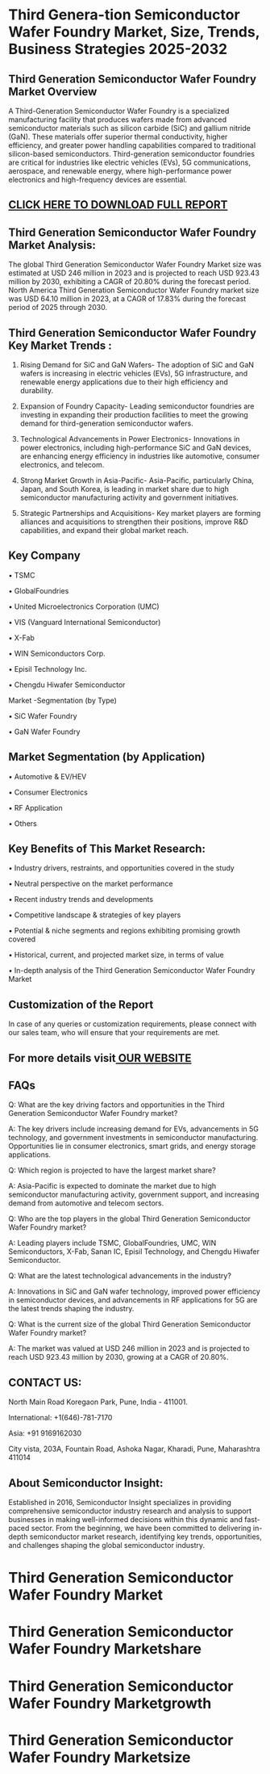 Third Genera-tion Semiconductor Wafer Foundry Market, Size, Trends, Business Strategies 2025-2032
=
Third Generation Semiconductor Wafer Foundry Market Overview
-
A Third-Generation Semiconductor Wafer Foundry is a specialized manufacturing facility that produces wafers made from advanced semiconductor materials such as silicon carbide (SiC) and gallium nitride (GaN). These materials offer superior thermal conductivity, higher efficiency, and greater power handling capabilities compared to traditional silicon-based semiconductors.
Third-generation semiconductor foundries are critical for industries like electric vehicles (EVs), 5G communications, aerospace, and renewable energy, where high-performance power electronics and high-frequency devices are essential.

[CLICK HERE TO DOWNLOAD FULL REPORT](https://semiconductorinsight.com/report/third-generation-semiconductor-wafer-foundry-market/)
-
Third Generation Semiconductor Wafer Foundry Market Analysis:
-
The global Third Generation Semiconductor Wafer Foundry Market size was estimated at USD 246 million in 2023 and is projected to reach USD 923.43 million by 2030, exhibiting a CAGR of 20.80% during the forecast period.
North America Third Generation Semiconductor Wafer Foundry market size was USD 64.10 million in 2023, at a CAGR of 17.83% during the forecast period of 2025 through 2030.

Third Generation Semiconductor Wafer Foundry Key Market Trends  :
-
1.	Rising Demand for SiC and GaN Wafers- The adoption of SiC and GaN wafers is increasing in electric vehicles (EVs), 5G infrastructure, and renewable energy applications due to their high efficiency and durability.

2.	Expansion of Foundry Capacity- Leading semiconductor foundries are investing in expanding their production facilities to meet the growing demand for third-generation semiconductor wafers.

3.	Technological Advancements in Power Electronics- Innovations in power electronics, including high-performance SiC and GaN devices, are enhancing energy efficiency in industries like automotive, consumer electronics, and telecom.

4.	Strong Market Growth in Asia-Pacific- Asia-Pacific, particularly China, Japan, and South Korea, is leading in market share due to high semiconductor manufacturing activity and government initiatives.

5.	Strategic Partnerships and Acquisitions- Key market players are forming alliances and acquisitions to strengthen their positions, improve R&D capabilities, and expand their global market reach.

Key Company
-
•	TSMC

•	GlobalFoundries

•	United Microelectronics Corporation (UMC)

•	VIS (Vanguard International Semiconductor)

•	X-Fab

•	WIN Semiconductors Corp.

•	Episil Technology Inc.

•	Chengdu Hiwafer Semiconductor

Market -Segmentation (by Type)

•	SiC Wafer Foundry

•	GaN Wafer Foundry

Market Segmentation (by Application)
-
•	Automotive & EV/HEV

•	Consumer Electronics

•	RF Application

•	Others

Key Benefits of This Market Research:
-
•	Industry drivers, restraints, and opportunities covered in the study

•	Neutral perspective on the market performance

•	Recent industry trends and developments

•	Competitive landscape & strategies of key players

•	Potential & niche segments and regions exhibiting promising growth covered

•	Historical, current, and projected market size, in terms of value

•	In-depth analysis of the Third Generation Semiconductor Wafer Foundry Market

Customization of the Report
-
In case of any queries or customization requirements, please connect with our sales team, who will ensure that your requirements are met.

For more details visit[ OUR WEBSITE](https://semiconductorinsight.com/report/third-generation-semiconductor-wafer-foundry-market/)
-
FAQs
-
Q: What are the key driving factors and opportunities in the Third Generation Semiconductor Wafer Foundry market?

A: The key drivers include increasing demand for EVs, advancements in 5G technology, and government investments in semiconductor manufacturing. Opportunities lie in consumer electronics, smart grids, and energy storage applications.

Q: Which region is projected to have the largest market share?

A: Asia-Pacific is expected to dominate the market due to high semiconductor manufacturing activity, government support, and increasing demand from automotive and telecom sectors.

Q: Who are the top players in the global Third Generation Semiconductor Wafer Foundry market?

A: Leading players include TSMC, GlobalFoundries, UMC, WIN Semiconductors, X-Fab, Sanan IC, Episil Technology, and Chengdu Hiwafer Semiconductor.

Q: What are the latest technological advancements in the industry?

A: Innovations in SiC and GaN wafer technology, improved power efficiency in semiconductor devices, and advancements in RF applications for 5G are the latest trends shaping the industry.

Q: What is the current size of the global Third Generation Semiconductor Wafer Foundry market?

A: The market was valued at USD 246 million in 2023 and is projected to reach USD 923.43 million by 2030, growing at a CAGR of 20.80%.

CONTACT US:
-
North Main Road Koregaon Park, Pune, India - 411001.

International: +1(646)-781-7170

Asia: +91 9169162030

City vista, 203A, Fountain Road, Ashoka Nagar, Kharadi, Pune, Maharashtra 411014

About Semiconductor Insight:
-
Established in 2016, Semiconductor Insight specializes in providing comprehensive semiconductor industry research and analysis to support businesses in making well-informed decisions within this dynamic and fast-paced sector. From the beginning, we have been committed to delivering in-depth semiconductor market research, identifying key trends, opportunities, and challenges shaping the global semiconductor industry.

# Third Generation Semiconductor Wafer Foundry Market

# Third Generation Semiconductor Wafer Foundry Marketshare

# Third Generation Semiconductor Wafer Foundry Marketgrowth

# Third Generation Semiconductor Wafer Foundry Marketsize





